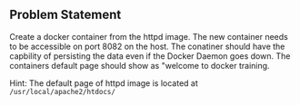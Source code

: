 ## Problem Statement

Create a docker container from the httpd image. The new container needs to be accessible on port 8082 on the host. The conatiner should have the capbility of persisting the data even if the Docker Daemon goes down. The containers default page should show as "welcome to docker training.

Hint: The default page of httpd image is located at `/usr/local/apache2/htdocs/`
